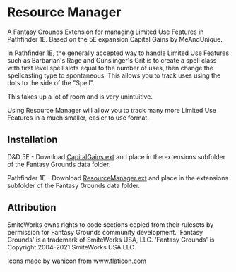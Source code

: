 # Resource Manager

A Fantasy Grounds Extension for managing Limited Use Features in Pathfinder 1E. Based on the 5E expansion Capital Gains by MeAndUnique.

In Pathfinder 1E, the generally accepted way to handle Limited Use Features such as Barbarian's Rage and Gunslinger's Grit is to create a spell class with first level spell slots equal to the number of uses, then change the spellcasting type to spontaneous.  This allows you to track uses using the dots to the side of the "Spell".

This takes up a lot of room and is very unintuitive.

Using Resource Manager will allow you to track many more Limited Use Features in a much smaller, easier to use format.

## Installation
D&D 5E - Download [CapitalGains.ext](https://github.com/MeAndUnique/CapitalGains/releases) and place in the extensions subfolder of the Fantasy Grounds data folder.

Pathfinder 1E - Download [ResourceManager.ext](https://github.com/Jstantrex/Resource-Manager/releases) and place in the extensions subfolder of the Fantasy Grounds data folder.

## Attribution
SmiteWorks owns rights to code sections copied from their rulesets by permission for Fantasy Grounds community development.
'Fantasy Grounds' is a trademark of SmiteWorks USA, LLC.
'Fantasy Grounds' is Copyright 2004-2021 SmiteWorks USA LLC.

<div>Icons made by <a href="https://www.flaticon.com/authors/wanicon" title="wanicon">wanicon</a> from <a href="https://www.flaticon.com/" title="Flaticon">www.flaticon.com</a></div>
